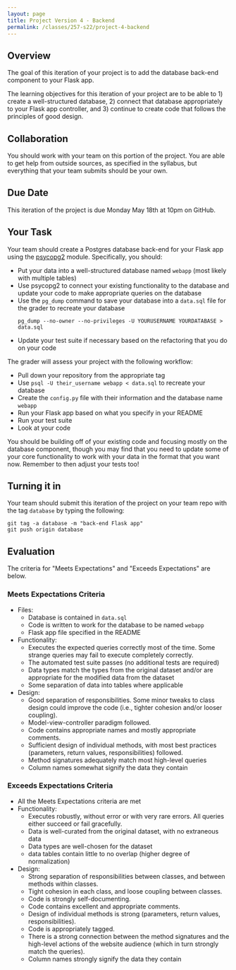 ```yaml
---
layout: page
title: Project Version 4 - Backend
permalink: /classes/257-s22/project-4-backend
---
```


## Overview

The goal of this iteration of your project is to add the database back-end component to your Flask app.

The learning objectives for this iteration of your project are to be able to 1) create a well-structured database, 2) connect that database appropriately to your Flask app controller, and 3) continue to create code that follows the principles of good design.

## Collaboration

You should work with your team on this portion of the project.
You are able to get help from outside sources, as specified in the syllabus, but everything that your team submits should be your own.

## Due Date

This iteration of the project is due Monday May 18th at 10pm on GitHub.

## Your Task

Your team should create a Postgres database back-end for your Flask app using the [psycopg2](https://www.psycopg.org/docs/index.html) module. Specifically, you should:
* Put your data into a well-structured database named `webapp` (most likely with multiple tables)
* Use psycopg2 to connect your existing functionality to the database and update your code to make appropriate queries on the database
* Use the `pg_dump` command to save your database into a `data.sql` file for the grader to recreate your database
    ```
    pg_dump --no-owner --no-privileges -U YOURUSERNAME YOURDATABASE > data.sql
    ```
* Update your test suite if necessary based on the refactoring that you do on your code

The grader will assess your project with the following workflow:
* Pull down your repository from the appropriate tag
* Use `psql -U their_username webapp < data.sql` to recreate your database
* Create the `config.py` file with their information and the database name `webapp`
* Run your Flask app based on what you specify in your README
* Run your test suite
* Look at your code

You should be building off of your existing code and focusing mostly on the database component, though you may find that you need to update some of your core functionality to work with your data in the format that you want now. Remember to then adjust your tests too!

## Turning it in

Your team should submit this iteration of the project on your team repo with the tag `database` by typing the following:

```
git tag -a database -m "back-end Flask app"
git push origin database
```

## Evaluation

The criteria for "Meets Expectations" and "Exceeds Expectations" are below.

### Meets Expectations Criteria
* Files:
  * Database is contained in `data.sql`
  * Code is written to work for the database to be named `webapp`
  * Flask app file specified in the README
* Functionality:
  * Executes the expected queries correctly most of the time. Some strange queries may fail to execute completely correctly.
  * The automated test suite passes (no additional tests are required)
  * Data types match the types from the original dataset and/or are appropriate for the modified data from the dataset
  * Some separation of data into tables where applicable
* Design:
  * Good separation of responsibilities. Some minor tweaks to class design could improve the code (i.e., tighter cohesion and/or looser coupling). 
  * Model-view-controller paradigm followed.
  * Code contains appropriate names and mostly appropriate comments. 
  * Sufficient design of individual methods, with most best practices (parameters, return values, responsibilities) followed.
  * Method signatures adequately match most high-level queries
  * Column names somewhat signify the data they contain
  

### Exceeds Expectations Criteria
* All the Meets Expectations criteria are met
* Functionality:
  * Executes robustly, without error or with very rare errors. All queries either succeed or fail gracefully.
  * Data is well-curated from the original dataset, with no extraneous data
  * Data types are well-chosen for the dataset
  * data tables contain little to no overlap (higher degree of normalization)
* Design:
   * Strong separation of responsibilities between classes, and between methods within classes. 
   * Tight cohesion in each class, and loose coupling between classes. 
   * Code is strongly self-documenting. 
   * Code contains excellent and appropriate comments. 
   * Design of individual methods is strong (parameters, return values, responsibilities). 
   * Code is appropriately tagged. 
   * There is a strong connection between the method signatures and the high-level actions of the website audience (which in turn strongly match the queries).
   * Column names strongly signify the data they contain
